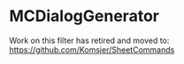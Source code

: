 # MCDialogGenerator

Work on this filter has retired and moved to: https://github.com/Komsjer/SheetCommands
